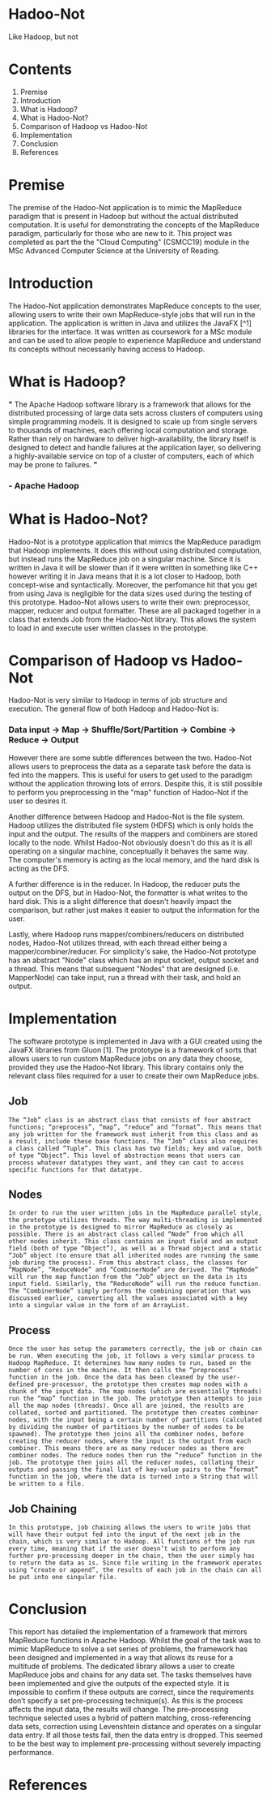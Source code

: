 # Hadoo-Not
Like Hadoop, but not

# Contents

  1. Premise
  2. Introduction
  3. What is Hadoop?
  4. What is Hadoo-Not?
  5. Comparison of Hadoop vs Hadoo-Not
  6. Implementation
  7. Conclusion
  8. References
  
# Premise

  The premise of the Hadoo-Not application is to mimic the MapReduce paradigm that is present in Hadoop but without the actual distributed computation. It is useful for demonstrating the concepts of the MapReduce paradigm, particularly for those who are new to it. This project was completed as part the the "Cloud Computing" (CSMCC19) module in the MSc Advanced Computer Science at the University of Reading.
  
# Introduction

  The Hadoo-Not application demonstrates MapReduce concepts to the user, allowing users to write their own MapReduce-style jobs that will run in the application. The application is written in Java and utilizes the JavaFX [^1] libraries for the interface. It was written as coursework for a MSc module and can be used to allow people to experience MapReduce and understand its concepts without necessarily having access to Hadoop.

# What is Hadoop?

**"** The Apache Hadoop software library is a framework that allows for the distributed processing of large data sets across clusters of computers using simple programming models. It is designed to scale up from single servers to thousands of machines, each offering local computation and storage. Rather than rely on hardware to deliver high-availability, the library itself is designed to detect and handle failures at the application layer, so delivering a highly-available service on top of a cluster of computers, each of which may be prone to failures. **"**
### - Apache Hadoop

# What is Hadoo-Not?

  Hadoo-Not is a prototype application that mimics the MapReduce paradigm that Hadoop implements. It does this without using distributed computation, but instead runs the MapReduce job on a singular machine. Since it is written in Java it will be slower than if it were written in something like C++ however writing it in Java means that it is a lot closer to Hadoop, both concept-wise and syntactically. Moreover, the perfomance hit that you get from using Java is negligible for the data sizes used during the testing of this prototype. Hadoo-Not allows users to write their own: preprocessor, mapper, reducer and output formatter. These are all packaged together in a class that extends Job from the Hadoo-Not library. This allows the system to load in and execute user written classes in the prototype. 

# Comparison of Hadoop vs Hadoo-Not

  Hadoo-Not is very similar to Hadoop in terms of job structure and execution. The general flow of both Hadoop and Hadoo-Not is:
    
  ### Data input -> Map -> Shuffle/Sort/Partition -> Combine -> Reduce -> Output
  
  However there are some subtle differences between the two. Hadoo-Not allows users to preprocess the data as a separate task before the data is fed into the mappers. This is useful for users to get used to the paradigm without the application throwing lots of errors. Despite this, it is still possible to perform you preprocessing in the "map" function of Hadoo-Not if the user so desires it.
  
  Another difference between Hadoop and Hadoo-Not is the file system. Hadoop utilizes the distributed file system (HDFS) which is only holds the input and the output. The results of the mappers and combiners are stored locally to the node. Whilst Hadoo-Not obviously doesn't do this as it is all operating on a singular machine, conceptually it behaves the same way. The computer's memory is acting as the local memory, and the hard disk is acting as the DFS.
  
  A further difference is in the reducer. In Hadoop, the reducer puts the output on the DFS, but in Hadoo-Not, the formatter is what writes to the hard disk. This is a slight difference that doesn't heavily impact the comparison, but rather just makes it easier to output the information for the user.
  
  Lastly, where Hadoop runs mapper/combiners/reducers on distributed nodes, Hadoo-Not utilizes thread, with each thread either being a mapper/combiner/reducer. For simplicity's sake, the Hadoo-Not prototype has an abstract "Node" class which has an input socket, output socket and a thread. This means that subsequent "Nodes" that are designed (i.e. MapperNode) can take input, run a thread with their task, and hold an output.
  
# Implementation
The software prototype is implemented in Java with a GUI created using the JavaFX libraries from Gluon [1]. The prototype is a framework of sorts that allows users to run custom MapReduce jobs on any data they choose, provided they use the Hadoo-Not library. This library contains only the relevant class files required for a user to create their own MapReduce jobs.
## Job
	The “Job” class is an abstract class that consists of four abstract functions; “preprocess”, “map”, “reduce” and “format”. This means that any job written for the framework must inherit from this class and as a result, include these base functions. The “Job” class also requires a class called “Tuple”. This class has two fields; key and value, both of type “Object”. This level of abstraction means that users can process whatever datatypes they want, and they can cast to access specific functions for that datatype. 
## Nodes
	In order to run the user written jobs in the MapReduce parallel style, the prototype utilizes threads. The way multi-threading is implemented in the prototype is designed to mirror MapReduce as closely as possible. There is an abstract class called “Node” from which all other nodes inherit. This class contains an input field and an output field (both of type “Object”), as well as a Thread object and a static “Job” object (to ensure that all inherited nodes are running the same job during the process). From this abstract class, the classes for “MapNode”, “ReduceNode” and “CombinerNode” are derived. The “MapNode” will run the map function from the “Job” object on the data in its input field. Similarly, the “ReduceNode” will run the reduce function. The “CombinerNode” simply performs the combining operation that was discussed earlier, converting all the values associated with a key into a singular value in the form of an ArrayList.
## Process
	Once the user has setup the parameters correctly, the job or chain can be run. When executing the job, it follows a very similar process to Hadoop MapReduce. It determines how many nodes to run, based on the number of cores in the machine. It then calls the “preprocess” function in the job. Once the data has been cleaned by the user-defined pre-processor, the prototype then creates map nodes with a chunk of the input data. The map nodes (which are essentially threads) run the “map” function in the job. The prototype then attempts to join all the map nodes (threads). Once all are joined, the results are collated, sorted and partitioned. The prototype then creates combiner nodes, with the input being a certain number of partitions (calculated by dividing the number of partitions by the number of nodes to be spawned). The prototype then joins all the combiner nodes, before creating the reducer nodes, where the input is the output from each combiner. This means there are as many reducer nodes as there are combiner nodes. The reduce nodes then run the “reduce” function in the job. The prototype then joins all the reducer nodes, collating their outputs and passing the final list of key-value pairs to the “format” function in the job, where the data is turned into a String that will be written to a file.
## Job Chaining
	In this prototype, job chaining allows the users to write jobs that will have their output fed into the input of the next job in the chain, which is very similar to Hadoop. All functions of the job run every time, meaning that if the user doesn’t wish to perform any further pre-processing deeper in the chain, then the user simply has to return the data as is. Since file writing in the framework operates using “create or append”, the results of each job in the chain can all be put into one singular file. 

# Conclusion
This report has detailed the implementation of a framework that mirrors MapReduce functions in Apache Hadoop. Whilst the goal of the task was to mimic MapReduce to solve a set series of problems, the framework has been designed and implemented in a way that allows its reuse for a multitude of problems. The dedicated library allows a user to create MapReduce jobs and chains for any data set. 
	The tasks themselves have been implemented and give the outputs of the expected style. It is impossible to confirm if these outputs are correct, since the requirements don’t specify a set pre-processing technique(s). As this is the process affects the input data, the results will change. The pre-processing technique selected uses a hybrid of pattern matching, cross-referencing data sets, correction using Levenshtein distance and operates on a singular data entry. If all those tests fail, then the data entry is dropped. This seemed to be the best way to implement pre-processing without severely impacting performance.

# References
